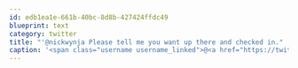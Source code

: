 ```yaml
---
id: edb1ea1e-661b-40bc-8d8b-427424ffdc49
blueprint: text
category: twitter
title: "'@nickwynja Please tell me you want up there and checked in."
caption: '<span class="username username_linked">@<a href="https://twitter.com/nickwynja" title="Nick Wynja">nickwynja</a></span> Please tell me you want up there and checked in.'
---
```

